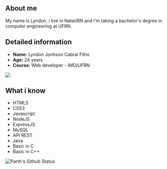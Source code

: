 ## About me

My name is Lyndon, i live in Natal/RN and i'm taking a bachelor's degree in computer engineering at UFRN.

## Detailed information

- **Name:** Lyndon Jonhson Cabral Filho
- **Age:** 24 years
- **Course:** Web developer - IMD/UFRN

<a href="https://www.linkedin.com/in/lyndon-jonhson-75210a201/"><img src="https://img.shields.io/badge/LinkedIn-0077B5?style=for-the-badge&logo=linkedin&logoColor=white"></a>

## What i know 

- HTML5
- CSS3
- Javascript
- NodeJS
- ExpressJS
- MySQL
- API REST
- Java
- Basic in C
- Basic in C++

![Parth's Github Status](https://github-readme-stats.vercel.app/api/top-langs/?username=lyndonjonhson&layout=compact&text_color=daf7dc&bg_color=151515)

